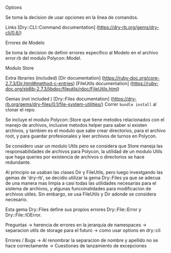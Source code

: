 
Options

Se toma la decision de usar opciones en la linea de comandos. 

Links
[Dry::CLI::Command documentation] (https://dry-rb.org/gems/dry-cli/0.6/)

Errores de Modelo

Se toma la decision de definir errores especifico al Modelo en el archivo error.rb del modulo Polycon::Model. 

Modulo Store

Extra libraries (included)
[Dir documentation] (https://ruby-doc.org/core-2.7.3/Dir.html#method-c-entries)
[FileUtils documentation] (https://ruby-doc.org/stdlib-2.7.3/libdoc/fileutils/rdoc/FileUtils.html)

Gemas (not included )
[Dry::Files documentation] (https://dry-rb.org/gems/dry-files/0.1/file-system-utilities/)
Correr ``` bundle install ``` al clonar el repo. 

Se incluye el modulo Polycon::Store que tiene metodos relacionados con el manejo de archivos, inclusive metodos helper para saber si existen archivos, y tambien es el modulo que sabe crear directorios, para el archivo root, y para guardar profesionales y leer archivos de turnos en Polycon. 

Se considero usar un modulo Utils pero se considera que Store maneja las responsabilidades de archivos para Polycon, la utilidad de un modulo Utils que haga queries por existencia de archivos o directorios se hace redundante. 

Al principio se usaban las clases Dir y FileUtils, pero luego investgando las gemas de 'dry-rb', se decidio utilizar la gema Dry::Files ya que se adecua de una manera mas limpia a casi todas las utilidades necesarias para el sistema de archivos, y algunas funcoinalidades para modificacion de archivos utiles. Sin embargo, se usa FileUtils y Dir adonde se considera necesario. 

Esta gema Dry::Files define sus propios errores Dry::File::Error y Dry::File::IOError.



Preguntas 
-> herencia de errores en la jerarquia de namespaces 
-> separacion utils de storage para el futuro
-> como usar options en dry::cli 

Errores / Bugs
-> Al renombrar la separacion de nombre y apellido no se hace correctamente 
-> Cuestiones de lanzamiento de excepciones 
